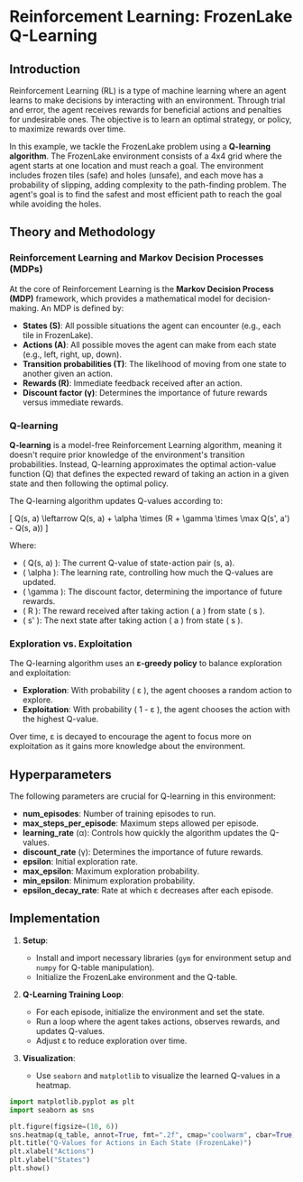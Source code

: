 # Reinforcement Learning: FrozenLake Q-Learning

## Introduction

Reinforcement Learning (RL) is a type of machine learning where an agent learns to make decisions by interacting with an environment. Through trial and error, the agent receives rewards for beneficial actions and penalties for undesirable ones. The objective is to learn an optimal strategy, or policy, to maximize rewards over time.

In this example, we tackle the FrozenLake problem using a **Q-learning algorithm**. The FrozenLake environment consists of a 4x4 grid where the agent starts at one location and must reach a goal. The environment includes frozen tiles (safe) and holes (unsafe), and each move has a probability of slipping, adding complexity to the path-finding problem. The agent's goal is to find the safest and most efficient path to reach the goal while avoiding the holes.

## Theory and Methodology

### Reinforcement Learning and Markov Decision Processes (MDPs)

At the core of Reinforcement Learning is the **Markov Decision Process (MDP)** framework, which provides a mathematical model for decision-making. An MDP is defined by:

- **States (S)**: All possible situations the agent can encounter (e.g., each tile in FrozenLake).
- **Actions (A)**: All possible moves the agent can make from each state (e.g., left, right, up, down).
- **Transition probabilities (T)**: The likelihood of moving from one state to another given an action.
- **Rewards (R)**: Immediate feedback received after an action.
- **Discount factor (γ)**: Determines the importance of future rewards versus immediate rewards.

### Q-learning

**Q-learning** is a model-free Reinforcement Learning algorithm, meaning it doesn't require prior knowledge of the environment's transition probabilities. Instead, Q-learning approximates the optimal action-value function (Q) that defines the expected reward of taking an action in a given state and then following the optimal policy.

The Q-learning algorithm updates Q-values according to:

\[
Q(s, a) \leftarrow Q(s, a) + \alpha \times (R + \gamma \times \max Q(s', a') - Q(s, a))
\]

Where:
- \( Q(s, a) \): The current Q-value of state-action pair (s, a).
- \( \alpha \): The learning rate, controlling how much the Q-values are updated.
- \( \gamma \): The discount factor, determining the importance of future rewards.
- \( R \): The reward received after taking action \( a \) from state \( s \).
- \( s' \): The next state after taking action \( a \) from state \( s \).

### Exploration vs. Exploitation

The Q-learning algorithm uses an **ε-greedy policy** to balance exploration and exploitation:
- **Exploration**: With probability \( ε \), the agent chooses a random action to explore.
- **Exploitation**: With probability \( 1 - ε \), the agent chooses the action with the highest Q-value.

Over time, ε is decayed to encourage the agent to focus more on exploitation as it gains more knowledge about the environment.

## Hyperparameters

The following parameters are crucial for Q-learning in this environment:
- **num_episodes**: Number of training episodes to run.
- **max_steps_per_episode**: Maximum steps allowed per episode.
- **learning_rate** (α): Controls how quickly the algorithm updates the Q-values.
- **discount_rate** (γ): Determines the importance of future rewards.
- **epsilon**: Initial exploration rate.
- **max_epsilon**: Maximum exploration probability.
- **min_epsilon**: Minimum exploration probability.
- **epsilon_decay_rate**: Rate at which ε decreases after each episode.

## Implementation

1. **Setup**: 
   - Install and import necessary libraries (`gym` for environment setup and `numpy` for Q-table manipulation).
   - Initialize the FrozenLake environment and the Q-table.

2. **Q-Learning Training Loop**:
   - For each episode, initialize the environment and set the state.
   - Run a loop where the agent takes actions, observes rewards, and updates Q-values.
   - Adjust ε to reduce exploration over time.

3. **Visualization**:
   - Use `seaborn` and `matplotlib` to visualize the learned Q-values in a heatmap.

```python
import matplotlib.pyplot as plt
import seaborn as sns

plt.figure(figsize=(10, 6))
sns.heatmap(q_table, annot=True, fmt=".2f", cmap="coolwarm", cbar=True)
plt.title("Q-Values for Actions in Each State (FrozenLake)")
plt.xlabel("Actions")
plt.ylabel("States")
plt.show()
